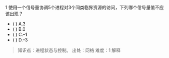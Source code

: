 1
使用一个信号量协调5个进程对3个同类临界资源的访问，下列哪个信号量值不应该出现？
- ( ) A.3 
- ( ) B.0 
- ( ) C.–1 
- ( ) D.–3

> 知识点：进程状态与控制。
> 出处：网络
> 难度：1
> 解释
